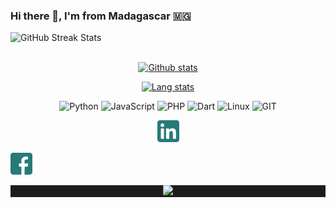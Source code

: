 ### Hi there 👋, I'm from Madagascar 🇲🇬 

<!-- PROFILE VIEW 
<p align="center">  <strong>
<img src="https://komarev.com/ghpvc/?username=mattnix4&amp;color=008080">
</strong> </p>

-->

<!-- STREAK STATS -->
<div>
  <p align="center">
  
<img src="https://github-readme-streak-stats.herokuapp.com?user=mattnix4&amp;theme=leafy&amp;date_format=j%20M%5B%20Y%5D&amp;ring=047884&amp;sideNums=06ACBD&amp;dates=06ACBD&amp;currStreakNum=08E8FF&amp;currStreakLabel=08E8FF&amp;background=ffffff00&amp;hide_border=true" alt="GitHub Streak Stats"> <br><br>

  </p>
</div>


<div>
  <p align="center">
  <a href="https://github.com/mattnix4">
    <img src="https://github-readme-stats.vercel.app/api?username=mattnix4&show_icons=true&theme=dark&include_all_commits=true&custom_title=Mattnix%27s%20Github%20stats" alt="Github stats" /> 
   </a>
  </p>


  <p align="center">
  <a href="https://github.com/mattnix4">
    <img src="https://github-readme-stats.vercel.app/api/top-langs/?username=mattnix4&theme=solarized-dark&&show_icons=true&layout=compact&hide=css,html" alt="Lang stats" /> 
     </a>
  </p>
 
 </div>

  <!-- SKILLS -->
  
<p align='center'>
  <img alt='Python' src='https://img.shields.io/badge/Python-3776AB?style=for-the-badge&logo=python&logoColor=white'/>
  <img alt='JavaScript' src='https://img.shields.io/badge/JavaScript-F7DF1E?style=for-the-badge&logo=javascript&logoColor=teal'/>
  <img alt='PHP' src='https://img.shields.io/badge/PHP-777BB4?style=for-the-badge&logo=php&logoColor=white'/>
  <img alt='Dart' src='https://img.shields.io/badge/Dart-0175C2?style=for-the-badge&logo=dart&logoColor=white'/>
  <img alt='Linux' src='https://img.shields.io/badge/Linux-3776AB?style=for-the-badge&logo=linux&logoColor=white'/>
  <img alt='GIT' src='https://img.shields.io/badge/git-%23F05033.svg?style=for-the-badge&logo=git&logoColor=white'/>
 </p>
  
  <!-- SOCIAL NETWORK -->

<p align='center'>
  <a href="https://www.linkedin.com/in/gasytalk.ml/"><img height=35 width=35 src="https://github.com/rootkit7628/rootkit7628/blob/main/img/in.png"></a>

  <a href="https://www.facebook.com/gasytalk.ml"><img height=35 width=35 src="https://github.com/rootkit7628/rootkit7628/blob/main/img/facebook.png"></a>
</p>

<!-- Linux Typing -->

<p align="center" style="background: #1c1c1c;">  
  <img src="https://readme-typing-svg.herokuapp.com?font=product+sans&amp;color=06ACBD&amp;center=true&amp;lines=%24%20sudo%20apt%20install%20brain&amp;duration=7000">
</p>


  
